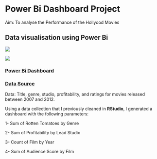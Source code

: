 # Power Bi Dashboard Project
Aim: To analyse the Performance of the Hollyood Movies

## Data visualisation using Power Bi

![](https://github.com/GustavoBraido/R-and-Power-Bi-Project/blob/main/Power%20Bi%20Dashboard%20-%20Performance%20of%20Holywood%20Movies.png?raw=true)

![](https://github.com/GustavoBraido/R-and-Power-Bi-Project/blob/main/Power%20Bi%20Dashboard%20-%20Hollywood%20movies%20%E2%80%8BPerformance.png?raw=true)

### [Power Bi Dashboard](https://app.powerbi.com/links/R97PAMmS__?ctid=6efd0f20-57c8-4447-b53f-00d4992ca50b&pbi_source=linkShare&bookmarkGuid=0a379dea-8433-4c81-8cee-1a1080a31087)

### [Data Source](InformationIsBeautiful.net)

Data: Title, genre, studio, profitability, and ratings for movies released between 2007 and 2012.

Using a data collection that I previously cleaned in **RStudio**, I generated a dashboard with the following parameters:

1- Sum of Rotten Tomatoes by Genre

2- Sum of Profitability by Lead Studio

3- Count of Film by Year

4- Sum of Audience Score by Film

